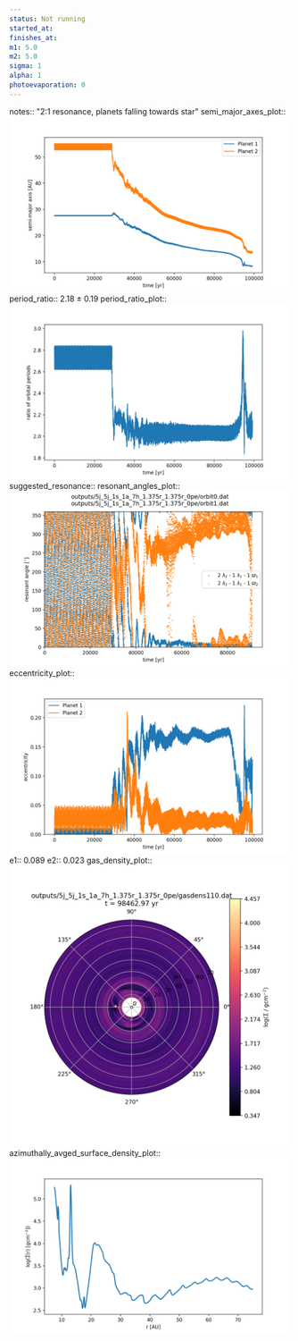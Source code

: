 ```yaml
---
status: Not running
started_at:
finishes_at:
m1: 5.0
m2: 5.0
sigma: 1
alpha: 1
photoevaporation: 0
---
```


notes:: "2:1 resonance, planets falling towards star"
semi_major_axes_plot:: ![semi_major_axes_5j_5j_1s_1a_7h_1.375r_1.375r_0pe.png](plots/semi_major_axes/semi_major_axes_5j_5j_1s_1a_7h_1.375r_1.375r_0pe.png)
period_ratio:: 2.18 ± 0.19
period_ratio_plot:: ![period_ratio_5j_5j_1s_1a_7h_1.375r_1.375r_0pe.png](plots/period_ratio/period_ratio_5j_5j_1s_1a_7h_1.375r_1.375r_0pe.png)
suggested_resonance:: 
resonant_angles_plot:: ![resonant_angles_5j_5j_1s_1a_7h_1.375r_1.375r_0pe.png](plots/resonant_angles/resonant_angles_5j_5j_1s_1a_7h_1.375r_1.375r_0pe.png)
eccentricity_plot:: ![eccentricity_5j_5j_1s_1a_7h_1.375r_1.375r_0pe.png](plots/eccentricity/eccentricity_5j_5j_1s_1a_7h_1.375r_1.375r_0pe.png)
e1:: 0.089
e2:: 0.023
gas_density_plot:: ![gas_density_5j_5j_1s_1a_7h_1.375r_1.375r_0pe.png](plots/gas_density/gas_density_5j_5j_1s_1a_7h_1.375r_1.375r_0pe.png)
azimuthally_avged_surface_density_plot:: ![azimuthally_avged_surface_density_5j_5j_1s_1a_7h_1.375r_1.375r_0pe.png](plots/azimuthally_avged_surface_density/azimuthally_avged_surface_density_5j_5j_1s_1a_7h_1.375r_1.375r_0pe.png)
